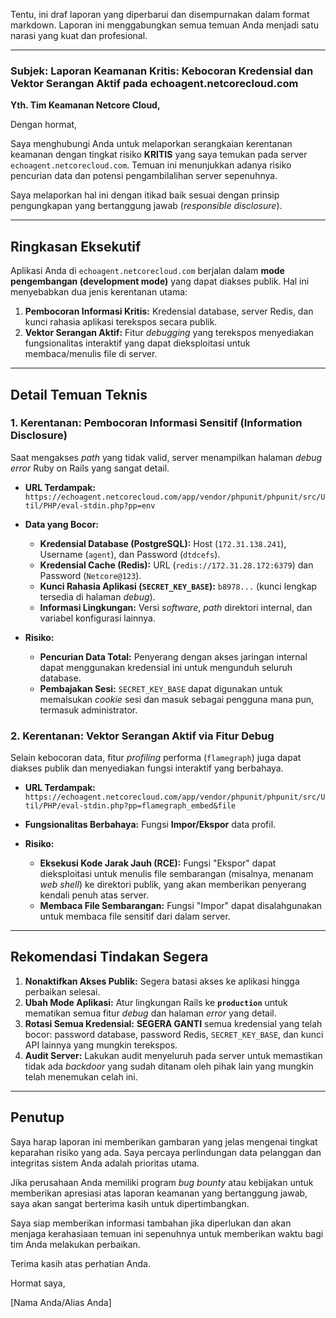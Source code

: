 Tentu, ini draf laporan yang diperbarui dan disempurnakan dalam format markdown. Laporan ini menggabungkan semua temuan Anda menjadi satu narasi yang kuat dan profesional.

---

### **Subjek: Laporan Keamanan Kritis: Kebocoran Kredensial dan Vektor Serangan Aktif pada echoagent.netcorecloud.com**

**Yth. Tim Keamanan Netcore Cloud,**

Dengan hormat,

Saya menghubungi Anda untuk melaporkan serangkaian kerentanan keamanan dengan tingkat risiko **KRITIS** yang saya temukan pada server `echoagent.netcorecloud.com`. Temuan ini menunjukkan adanya risiko pencurian data dan potensi pengambilalihan server sepenuhnya.

Saya melaporkan hal ini dengan itikad baik sesuai dengan prinsip pengungkapan yang bertanggung jawab (*responsible disclosure*).

---
## Ringkasan Eksekutif

Aplikasi Anda di `echoagent.netcorecloud.com` berjalan dalam **mode pengembangan (development mode)** yang dapat diakses publik. Hal ini menyebabkan dua jenis kerentanan utama:

1.  **Pembocoran Informasi Kritis:** Kredensial database, server Redis, dan kunci rahasia aplikasi terekspos secara publik.
2.  **Vektor Serangan Aktif:** Fitur *debugging* yang terekspos menyediakan fungsionalitas interaktif yang dapat dieksploitasi untuk membaca/menulis file di server.

---
## Detail Temuan Teknis

### 1. Kerentanan: Pembocoran Informasi Sensitif (Information Disclosure)

Saat mengakses *path* yang tidak valid, server menampilkan halaman *debug error* Ruby on Rails yang sangat detail.

* **URL Terdampak:** `https://echoagent.netcorecloud.com/app/vendor/phpunit/phpunit/src/Util/PHP/eval-stdin.php?pp=env`
* **Data yang Bocor:**
    * **Kredensial Database (PostgreSQL):** Host (`172.31.138.241`), Username (`agent`), dan Password (`dtdcefs`).
    * **Kredensial Cache (Redis):** URL (`redis://172.31.28.172:6379`) dan Password (`Netcore@123`).
    * **Kunci Rahasia Aplikasi (`SECRET_KEY_BASE`):** `b8978...` (kunci lengkap tersedia di halaman *debug*).
    * **Informasi Lingkungan:** Versi *software*, *path* direktori internal, dan variabel konfigurasi lainnya.

* **Risiko:**
    * **Pencurian Data Total:** Penyerang dengan akses jaringan internal dapat menggunakan kredensial ini untuk mengunduh seluruh database.
    * **Pembajakan Sesi:** `SECRET_KEY_BASE` dapat digunakan untuk memalsukan *cookie* sesi dan masuk sebagai pengguna mana pun, termasuk administrator.

### 2. Kerentanan: Vektor Serangan Aktif via Fitur Debug

Selain kebocoran data, fitur *profiling* performa (`flamegraph`) juga dapat diakses publik dan menyediakan fungsi interaktif yang berbahaya.

* **URL Terdampak:** `https://echoagent.netcorecloud.com/app/vendor/phpunit/phpunit/src/Util/PHP/eval-stdin.php?pp=flamegraph_embed&file`
* **Fungsionalitas Berbahaya:** Fungsi **Impor/Ekspor** data profil.

* **Risiko:**
    * **Eksekusi Kode Jarak Jauh (RCE):** Fungsi "Ekspor" dapat dieksploitasi untuk menulis file sembarangan (misalnya, menanam *web shell*) ke direktori publik, yang akan memberikan penyerang kendali penuh atas server.
    * **Membaca File Sembarangan:** Fungsi "Impor" dapat disalahgunakan untuk membaca file sensitif dari dalam server.

---
## Rekomendasi Tindakan Segera

1.  **Nonaktifkan Akses Publik:** Segera batasi akses ke aplikasi hingga perbaikan selesai.
2.  **Ubah Mode Aplikasi:** Atur lingkungan Rails ke **`production`** untuk mematikan semua fitur *debug* dan halaman *error* yang detail.
3.  **Rotasi Semua Kredensial:** **SEGERA GANTI** semua kredensial yang telah bocor: password database, password Redis, `SECRET_KEY_BASE`, dan kunci API lainnya yang mungkin terekspos.
4.  **Audit Server:** Lakukan audit menyeluruh pada server untuk memastikan tidak ada *backdoor* yang sudah ditanam oleh pihak lain yang mungkin telah menemukan celah ini.

---
## Penutup

Saya harap laporan ini memberikan gambaran yang jelas mengenai tingkat keparahan risiko yang ada. Saya percaya perlindungan data pelanggan dan integritas sistem Anda adalah prioritas utama.

Jika perusahaan Anda memiliki program *bug bounty* atau kebijakan untuk memberikan apresiasi atas laporan keamanan yang bertanggung jawab, saya akan sangat berterima kasih untuk dipertimbangkan.

Saya siap memberikan informasi tambahan jika diperlukan dan akan menjaga kerahasiaan temuan ini sepenuhnya untuk memberikan waktu bagi tim Anda melakukan perbaikan.

Terima kasih atas perhatian Anda.

Hormat saya,

[Nama Anda/Alias Anda]
